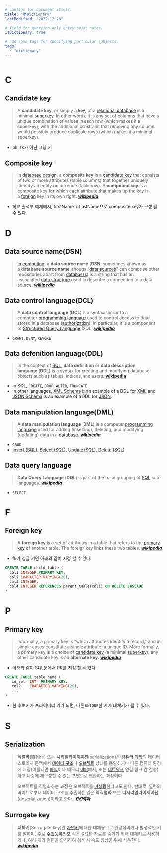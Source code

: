 ```yaml
---
# configs for document itself.
title: "📚Dictionary"
lastModified: "2022-12-26"

# field for querying only entry point notes.
isDictionary: true

# add some tags for specifying particular subjects.
tags:
  - "dictionary"
---
```

```toc
```
# C
## Candidate key
> A **candidate key**, or simply a **key**, of a [relational database](https://en.wikipedia.org/wiki/Relation_schema "Relation schema") is a minimal [superkey](https://en.wikipedia.org/wiki/Superkey "Superkey"). In other words, it is any set of columns that have a unique combination of values in each row (which makes it a superkey), with the additional constraint that removing any column would possibly produce duplicate rows (which makes it a minimal superkey).
- pk, fk가 아닌 그냥 키

## Composite key
> In [database design](https://en.wikipedia.org/wiki/Data_modeling "Data modeling"), a **composite key** is a [candidate key](https://en.wikipedia.org/wiki/Candidate_key "Candidate key") that consists of two or more attributes (table columns) that together uniquely identify an entity occurrence (table row). A **compound key** is a composite key for which each attribute that makes up the key is a [foreign](https://en.wikipedia.org/wiki/Foreign_key "Foreign key") key in its own right. **_[wikipedia](https://en.wikipedia.org/wiki/Composite_key)_**
- 학교 출석부 예제에서, firstName + LastName으로 composite key가 구성 될 수 있다.

# D
## Data source name(DSN)
> [In](https://en.wikipedia.org/wiki/Internet "Internet") [computing](https://en.wikipedia.org/wiki/Computing "Computing"), a **data source name** (**DSN**, sometimes known as a **database source name**, though "[data sources](https://en.wikipedia.org/wiki/Computer_file "Computer file")" can comprise other repositories apart from [databases](https://en.wikipedia.org/wiki/Database_management_system "Database management system")) is a string that has an associated [data structure](https://en.wikipedia.org/wiki/Data_structure "Data structure") used to describe a connection to a data source. **_[wikipedia](https://en.wikipedia.org/wiki/Data_source_name)_**

## Data control language(DCL)
> A **data control language** (**DCL**) is a syntax similar to a computer [programming language](https://en.wikipedia.org/wiki/Programming_language "Programming language") used to control access to data stored in a database ([authorization](https://en.wikipedia.org/wiki/Authorization "Authorization")). In particular, it is a component of [Structured Query Language](https://en.wikipedia.org/wiki/Structured_Query_Language "Structured Query Language") (SQL).**_[wikipedia](https://en.wikipedia.org/wiki/Data_control_language)_**
- `GRANT`, `DENY`, `REVOKE`

## Data defenition language(DDL)
> In the context of [SQL](https://en.wikipedia.org/wiki/SQL "SQL"), **data definition** or **data description language** (**DDL**) is a syntax for creating and modifying database objects such as tables, indices, and users. **[wikipedia](https://en.wikipedia.org/wiki/Data_definition_language)**
- In SQL, `CREATE`, `DROP`, `ALTER`, `TRUNCATE`
- In other languages, [XML Schema](https://en.wikipedia.org/wiki/XML_Schema_(W3C) "XML Schema (W3C)") is an example of a DDL for [XML](https://en.wikipedia.org/wiki/XML) and [JSON Schema](https://en.wikipedia.org/wiki/JSON#Metadata_and_schema) is an example of a DDL for [JSON](https://en.wikipedia.org/wiki/JSON "JSON").

## Data manipulation language(DML)
> A **data manipulation language** (**DML**) is a computer [programming language](https://en.wikipedia.org/wiki/Programming_language "Programming language") used for adding (inserting), deleting, and modifying (updating) data in a [database](https://en.wikipedia.org/wiki/Database "Database"). **_[wikipedia](https://en.wikipedia.org/wiki/Data_manipulation_language)_**
- `CRUD`
- [Insert (SQL)](https://en.wikipedia.org/wiki/Insert_(SQL) "Insert (SQL)"), [Select (SQL)](https://en.wikipedia.org/wiki/Select_(SQL)), [Update (SQL)](https://en.wikipedia.org/wiki/Update_(SQL) "Update (SQL)"), [Delete (SQL)](https://en.wikipedia.org/wiki/Delete_(SQL) "Delete (SQL)")

## Data query language
> **Data Query Language** (**DQL**) is part of the base grouping of [SQL](https://en.wikipedia.org/wiki/SQL "SQL") sub-languages. **_[wikipedia](https://en.wikipedia.org/wiki/Data_query_language)_**
- `SELECT`
# F
## Foreign key
> A **foreign key** is a set of attributes in a table that refers to the [primary key](https://en.wikipedia.org/wiki/Primary_key "Primary key") of another table. The foreign key links these two tables. **_[wikipedia](https://en.wikipedia.org/wiki/Foreign_key)_**
- fk가 싱글 키면 아래와 같이 지정 할 수 있다.
```SQL
CREATE TABLE child_table (
  col1 INTEGER PRIMARY KEY,
  col2 CHARACTER VARYING(20),
  col3 INTEGER,
  col4 INTEGER REFERENCES parent_table(col1) ON DELETE CASCADE
)
```

# P
## Primary key
> Informally, a primary key is "which attributes identify a record," and in simple cases constitute a single attribute: a unique ID. More formally, a primary key is a choice of [candidate key](https://en.wikipedia.org/wiki/Candidate_key "Candidate key") (a minimal [superkey](https://en.wikipedia.org/wiki/Superkey "Superkey")); any other candidate key is an **alternate key**. **_[wikipedia](https://en.wikipedia.org/wiki/Primary_key)_**
- 아래와 같이 SQL문에서 PK를 지정 할 수 있다.
```SQL
CREATE TABLE table_name (
   id_col  INT  PRIMARY KEY,
   col2    CHARACTER VARYING(20),
   ...
)
```
- 한 후보키가 프라이머리 키가 되면, 다른 `UNIQUE`한 키가 대체키가 될 수 있다.

# S
## Serialization
> **직렬화**(直列化) 또는 **시리얼라이제이션**(serialization)은 [컴퓨터 과학](https://ko.wikipedia.org/wiki/%EC%BB%B4%ED%93%A8%ED%84%B0_%EA%B3%BC%ED%95%99 "컴퓨터 과학")의 데이터 스토리지 문맥에서 [데이터 구조](https://ko.wikipedia.org/wiki/%EB%8D%B0%EC%9D%B4%ED%84%B0_%EA%B5%AC%EC%A1%B0 "데이터 구조")나 [오브젝트](https://ko.wikipedia.org/wiki/%EC%98%A4%EB%B8%8C%EC%A0%9D%ED%8A%B8 "오브젝트") 상태를 동일하거나 다른 컴퓨터 환경에 저장(이를테면 [파일](https://ko.wikipedia.org/wiki/%EC%BB%B4%ED%93%A8%ED%84%B0_%ED%8C%8C%EC%9D%BC "컴퓨터 파일")이나 메모리 [버퍼](https://ko.wikipedia.org/wiki/%EB%8D%B0%EC%9D%B4%ED%84%B0_%EB%B2%84%ED%8D%BC "데이터 버퍼")에서, 또는 [네트워크](https://ko.wikipedia.org/wiki/%EC%BB%B4%ED%93%A8%ED%84%B0_%EB%84%A4%ED%8A%B8%EC%9B%8C%ED%81%AC "컴퓨터 네트워크") 연결 링크 간 전송)하고 나중에 재구성할 수 있는 포맷으로 변환하는 과정이다.
> 
> 오브젝트를 직렬화하는 과정은 오브젝트를 [마샬링](https://ko.wikipedia.org/wiki/%EB%A7%88%EC%83%AC%EB%A7%81_(%EC%BB%B4%ED%93%A8%ED%84%B0_%EA%B3%BC%ED%95%99) "마샬링 (컴퓨터 과학)")한다고도 한다. 반대로, 일련의 바이트로부터 데이터 구조를 추출하는 일은 **역직렬화** 또는 **디시리얼라이제이션**(deserialization)이라고 한다. __*[위키백과](https://en.wikipedia.org/wiki/Serialization)*__

## Surrogate key
> **대체키**(Surrogate key)란 [자연키](https://ko.wikipedia.org/w/index.php?title=%EC%9E%90%EC%97%B0%ED%82%A4&action=edit&redlink=1 "자연키 (없는 문서)")에 대한 대체용으로 인공적이거나 합성적인 키를 말하며, 주로 [주민등록번호](https://ko.wikipedia.org/wiki/%EC%A3%BC%EB%AF%BC%EB%93%B1%EB%A1%9D%EB%B2%88%ED%98%B8 "주민등록번호") 같은 중요한 자료를 숨기기 위해 대체키로 사용하거나, 여러 개의 컬럼을 합성하여 검색 시 속도 향상을 위해 사용한다. **_[wikipedia](https://en.wikipedia.org/wiki/Surrogate_key)_**

